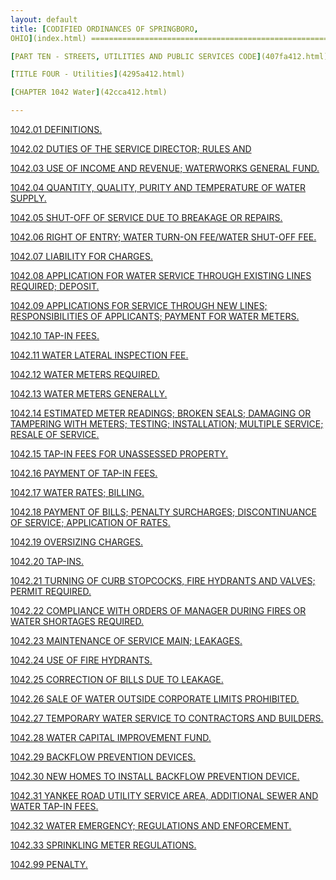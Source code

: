 ```yaml
---
layout: default 
title: [CODIFIED ORDINANCES OF SPRINGBORO,
OHIO](index.html) =====================================================

[PART TEN - STREETS, UTILITIES AND PUBLIC SERVICES CODE](407fa412.html)

[TITLE FOUR - Utilities](4295a412.html)

[CHAPTER 1042 Water](42cca412.html)

---
```


[1042.01 DEFINITIONS.](42faa412.html)

[1042.02 DUTIES OF THE SERVICE DIRECTOR; RULES AND](42ffa412.html)

[1042.03 USE OF INCOME AND REVENUE; WATERWORKS GENERAL
FUND.](4303a412.html)

[1042.04 QUANTITY, QUALITY, PURITY AND TEMPERATURE OF WATER
SUPPLY.](4306a412.html)

[1042.05 SHUT-OFF OF SERVICE DUE TO BREAKAGE OR REPAIRS.](430aa412.html)

[1042.06 RIGHT OF ENTRY; WATER TURN-ON FEE/WATER SHUT-OFF
FEE.](430ea412.html)

[1042.07 LIABILITY FOR CHARGES.](4312a412.html)

[1042.08 APPLICATION FOR WATER SERVICE THROUGH EXISTING LINES REQUIRED;
DEPOSIT.](4316a412.html)

[1042.09 APPLICATIONS FOR SERVICE THROUGH NEW LINES; RESPONSIBILITIES OF
APPLICANTS; PAYMENT FOR WATER METERS.](431ea412.html)

[1042.10 TAP-IN FEES.](4322a412.html)

[1042.11 WATER LATERAL INSPECTION FEE.](4330a412.html)

[1042.12 WATER METERS REQUIRED.](4334a412.html)

[1042.13 WATER METERS GENERALLY.](4337a412.html)

[1042.14 ESTIMATED METER READINGS; BROKEN SEALS; DAMAGING OR TAMPERING
WITH METERS; TESTING; INSTALLATION; MULTIPLE SERVICE; RESALE OF
SERVICE.](433fa412.html)

[1042.15 TAP-IN FEES FOR UNASSESSED PROPERTY.](4343a412.html)

[1042.16 PAYMENT OF TAP-IN FEES.](4351a412.html)

[1042.17 WATER RATES; BILLING.](4361a412.html)

[1042.18 PAYMENT OF BILLS; PENALTY SURCHARGES; DISCONTINUANCE OF
SERVICE; APPLICATION OF RATES.](436aa412.html)

[1042.19 OVERSIZING CHARGES.](4377a412.html)

[1042.20 TAP-INS.](437fa412.html)

[1042.21 TURNING OF CURB STOPCOCKS, FIRE HYDRANTS AND VALVES; PERMIT
REQUIRED.](4383a412.html)

[1042.22 COMPLIANCE WITH ORDERS OF MANAGER DURING FIRES OR WATER
SHORTAGES REQUIRED.](4387a412.html)

[1042.23 MAINTENANCE OF SERVICE MAIN; LEAKAGES.](438aa412.html)

[1042.24 USE OF FIRE HYDRANTS.](438ea412.html)

[1042.25 CORRECTION OF BILLS DUE TO LEAKAGE.](4391a412.html)

[1042.26 SALE OF WATER OUTSIDE CORPORATE LIMITS
PROHIBITED.](4394a412.html)

[1042.27 TEMPORARY WATER SERVICE TO CONTRACTORS AND
BUILDERS.](4397a412.html)

[1042.28 WATER CAPITAL IMPROVEMENT FUND.](439da412.html)

[1042.29 BACKFLOW PREVENTION DEVICES.](43a0a412.html)

[1042.30 NEW HOMES TO INSTALL BACKFLOW PREVENTION
DEVICE.](43aca412.html)

[1042.31 YANKEE ROAD UTILITY SERVICE AREA, ADDITIONAL SEWER AND WATER
TAP-IN FEES.](43b5a412.html)

[1042.32 WATER EMERGENCY; REGULATIONS AND ENFORCEMENT.](43c0a412.html)

[1042.33 SPRINKLING METER REGULATIONS.](43d1a412.html)

[1042.99 PENALTY.](43d7a412.html)

